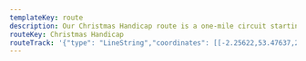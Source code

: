 ```yaml
---
templateKey: route
description: Our Christmas Handicap route is a one-mile circuit starting and finishing in the Castlefield Basin
routeKey: Christmas Handicap
routeTrack: '{"type": "LineString","coordinates": [[-2.25622,53.47637,26.83],[-2.25622,53.47641,26.83],[-2.25642,53.47645,26.92],[-2.25626,53.47675,30.09],[-2.25626,53.47676,30.18],[-2.25757,53.47698,28.48],[-2.25889,53.47721,27.23],[-2.2591,53.47724,27.05],[-2.25929,53.47721,26.97],[-2.25931,53.47719,26.97],[-2.25932,53.47718,26.96],[-2.25993,53.47675,26.72],[-2.26012,53.47663,26.75],[-2.26061,53.47624,26.51],[-2.2611,53.47585,26.31],[-2.26111,53.47567,26.36],[-2.26112,53.47541,26.69],[-2.26119,53.47521,26.97],[-2.26124,53.47517,26.97],[-2.26125,53.47509,27.12],[-2.26109,53.47483,27.31],[-2.26086,53.47452,27.77],[-2.26061,53.47427,27.98],[-2.26015,53.47372,29.23],[-2.25994,53.47352,29.72],[-2.25954,53.47324,30.18],[-2.25896,53.47291,30.61],[-2.2584,53.47259,32.19999],[-2.25828,53.47255,32.19999],[-2.25799,53.47249,32.62999],[-2.25752,53.47252,32.87999],[-2.25726,53.4725,32.87999],[-2.25714,53.47251,32.96],[-2.25689,53.47264,33.06],[-2.25678,53.47272,32.95],[-2.25678,53.47273,32.96],[-2.25677,53.47279,32.93],[-2.25678,53.47283,32.83],[-2.25718,53.47324,32.37],[-2.25732,53.47326,32.37],[-2.25793,53.47304,32.25],[-2.25814,53.47305,32.18],[-2.25822,53.47309,32.18],[-2.25827,53.47319,31.13],[-2.25855,53.4735,29.79],[-2.25862,53.47365,29.11],[-2.25765,53.47373,27.66],[-2.25668,53.47382,26.79],[-2.25669,53.4738,26.79],[-2.25639,53.47383,26.65],[-2.25641,53.47389,26.8],[-2.25651,53.47392,26.96],[-2.25667,53.474,27.07],[-2.25666,53.474,27.07],[-2.25671,53.47403,27.24],[-2.2568,53.47412,27.53],[-2.25687,53.4742,27.88],[-2.25691,53.4743,28.7],[-2.25691,53.47437,28.7],[-2.25685,53.47452,29.25],[-2.25671,53.47464,29.24],[-2.25646,53.47477,28.98],[-2.25645,53.4748,27.11],[-2.25609,53.47483,27.15],[-2.25606,53.47477,27.15],[-2.25601,53.47478,29.3],[-2.25619,53.47514,29],[-2.25645,53.4754,28.2],[-2.25647,53.47539,28.19],[-2.25646,53.4754,28.2],[-2.25651,53.4755,27.86],[-2.25644,53.47562,27.1],[-2.25667,53.4757,26.6],[-2.25628,53.47628,26.69],[-2.25629,53.47628,26.68],[-2.25622,53.47641,26.83],[-2.25642,53.47645,26.92],[-2.25626,53.47676,30.18],[-2.25739,53.47696,28.51],[-2.2574,53.47696,28.5],[-2.25814,53.47708,27.94],[-2.25889,53.47721,27.23],[-2.2591,53.47724,27.05],[-2.25929,53.47721,26.96],[-2.25933,53.47718,26.96],[-2.25933,53.47717,26.96],[-2.25993,53.47675,26.72],[-2.26012,53.47663,26.75],[-2.26061,53.47624,26.51],[-2.2611,53.47585,26.31],[-2.26111,53.47565,26.39],[-2.26112,53.47541,26.69],[-2.26119,53.47521,26.97],[-2.26124,53.47517,26.97],[-2.26125,53.47509,26.97],[-2.26109,53.47483,27.31],[-2.26086,53.47452,27.77],[-2.26061,53.47427,27.98],[-2.26015,53.47372,29.23],[-2.25994,53.47352,29.72],[-2.25954,53.47324,30.18],[-2.25896,53.47291,30.61],[-2.2584,53.47259,32.19999],[-2.25828,53.47255,32.19999],[-2.25799,53.47249,32.62999],[-2.25752,53.47252,32.87999],[-2.25726,53.4725,32.87999],[-2.25714,53.47251,32.96],[-2.25696,53.47259,33.06],[-2.25682,53.47268,32.99],[-2.2568,53.4727,32.99],[-2.25677,53.47279,32.93],[-2.25678,53.47283,32.83],[-2.25718,53.47324,32.37],[-2.25732,53.47326,32.37],[-2.25793,53.47304,32.25],[-2.25814,53.47305,32.18],[-2.25822,53.47309,32.18],[-2.25827,53.47319,31.13],[-2.25862,53.47357,29.51],[-2.25862,53.47365,29.11],[-2.25765,53.47373,27.66],[-2.25668,53.47382,26.79],[-2.25669,53.4738,26.79],[-2.25639,53.47383,26.65],[-2.25641,53.47389,26.77],[-2.25651,53.47392,26.96],[-2.25667,53.474,27.08],[-2.25671,53.47403,27.24],[-2.2568,53.47412,27.53],[-2.25687,53.4742,27.88],[-2.25691,53.4743,28.7],[-2.25691,53.47437,28.7],[-2.25685,53.47452,29.25],[-2.25671,53.47464,29.24],[-2.25646,53.47477,28.97],[-2.25644,53.47473,27.22],[-2.25645,53.4748,27.11],[-2.25609,53.47483,27.15],[-2.25606,53.47477,27.15],[-2.25601,53.47478,29.3],[-2.25619,53.47514,29],[-2.25646,53.4754,28.2],[-2.25651,53.4755,27.86],[-2.25644,53.47562,27.1],[-2.25667,53.4757,26.6],[-2.25629,53.47627,26.68],[-2.25629,53.47626,26.67],[-2.25622,53.47641,26.83],[-2.25642,53.47645,26.92],[-2.25626,53.47676,30.18],[-2.25757,53.47698,28.48],[-2.25889,53.47721,27.23],[-2.2591,53.47724,27.05],[-2.25929,53.47721,26.99],[-2.25934,53.47717,26.95],[-2.25936,53.47716,26.94],[-2.25993,53.47675,26.72],[-2.26012,53.47663,26.75],[-2.26061,53.47624,26.51],[-2.2611,53.47585,26.31],[-2.26111,53.47563,26.41],[-2.26112,53.47541,26.69],[-2.26119,53.47521,26.97],[-2.26124,53.47517,26.97],[-2.26125,53.47509,26.97],[-2.26109,53.47483,27.31],[-2.26086,53.47452,27.77],[-2.26061,53.47427,27.98],[-2.26015,53.47372,29.23],[-2.25994,53.47352,29.72],[-2.25954,53.47324,30.18],[-2.25896,53.47291,30.61],[-2.2584,53.47259,32.19999],[-2.25828,53.47255,32.19999],[-2.25799,53.47249,32.62999],[-2.25752,53.47252,32.87999],[-2.25726,53.4725,32.87999],[-2.25714,53.47251,32.96],[-2.25685,53.47266,33],[-2.25684,53.47267,33.01],[-2.25678,53.47271,33.01],[-2.25677,53.47279,32.93],[-2.25678,53.47283,32.83],[-2.25718,53.47324,32.37],[-2.25732,53.47326,32.37],[-2.25793,53.47304,32.25],[-2.25814,53.47305,32.18],[-2.25822,53.47309,32.18],[-2.25827,53.47319,31.13],[-2.25862,53.47357,29.51],[-2.25862,53.47365,29.11],[-2.25765,53.47373,27.66],[-2.25668,53.47382,26.79],[-2.25669,53.4738,26.79],[-2.25639,53.47383,26.65],[-2.25641,53.47389,26.77],[-2.25651,53.47392,26.96],[-2.25667,53.474,27.08],[-2.25671,53.47403,27.24],[-2.2568,53.47412,27.53],[-2.25687,53.4742,27.88],[-2.25691,53.4743,28.7],[-2.25691,53.47437,28.7],[-2.25685,53.47452,29.25],[-2.25671,53.47464,29.24],[-2.25646,53.47477,28.97],[-2.25644,53.47473,27.22],[-2.25645,53.4748,27.11],[-2.25609,53.47483,27.15],[-2.25606,53.47477,27.15],[-2.25601,53.47478,29.3],[-2.25619,53.47514,29],[-2.25645,53.4754,28.2],[-2.25647,53.47539,28.19],[-2.25646,53.4754,28.2],[-2.25651,53.4755,27.86],[-2.25644,53.47562,27.1],[-2.25667,53.4757,26.6],[-2.25629,53.47626,26.67]]}'
---
```

